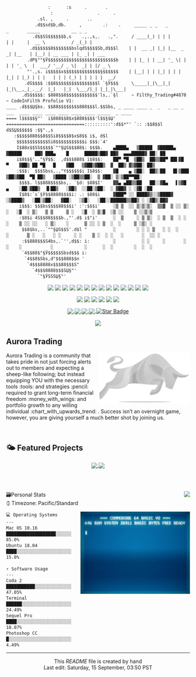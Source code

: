 <!-- 
<a href="https://github.com/CodeInFilth">
  <img align="center" width="1080px" height="125px" src="https://github-widgetbox.vercel.app/api/profile?username=CodeInFilth&data=followers,repositories,stars,commits">
</a>
 -->

```text
                :      :s     .       .         
                 :                 .     .      
            .sl. ,     .       ..                    
           .d$$sd$b,db.     ,        .:    .     _____ _ _   _           _       _____            __ _ _               
          .d$$SS$$$$$$b,s    .,.,s,.   .,".     / ____(_) | | |         | |     |  __ \          / _(_) |     
         .d$$$$$$8$$$$$$$bslqdS$$$$Sb,d$$$l    | |  __ _| |_| |__  _   _| |__   | |__) | __ ___ | |_ _| | ___ 
        .dP§""§Ў$$$$$$$$$$$$$$$$$$$$$$$$$$b    | | |_ | | __| '_ \| | | | '_ \  |  ___/ '__/ _ \|  _| | |/ _ \
        "'.,s. i$$$$$x$$$$$$$$$$$$$$§$$$$$$	   | |__| | | |_| | | | |_| | |_) | | |   | | | (_) | | | | |  __/
       .dS$$$$ :$$8$$$$$$$$$$$$$$$$l `§Ў$$$     \_____|_|\__|_| |_|\__,_|_.__/  |_|   |_|  \___/|_| |_|_|\___|
      .dS$$$$$: $888$$8$$$$$$$$$$$$'ls,.`§l     ~ Filthy_Trading#4878            ~ CodeInFilth Profolio V1:
____ .d$$$Џ§bs. $$88$$$$$$$$888$$$l.$$Sbs, _ ____ ____ _  _   _ __ _   ___  ____ ____ ____ ____ ____ ____ _____  _ ____
==== l$$$$$§"'  i$888$$8$x$888$$$$'l$$§$Џ' ==============================::::::::::':d$$*"' `:: :$$8$$l d$SЏ$$$$$$ :$§".,s
   :$$$$$888$$8$$Si8$$$$8$x$8$$ i$, d$l      
    $$$$$$$$$$$$Si8$$$$$$$$$$$i $$$:`4'      
    I$88x$$SS$$$$$`""§ЏS$$$88$: $$$b.    ▄████▄   ▒█████  ▓█████▄ ▓█████     ██▓ ███▄    █      █████▒██▓ ██▓  ▄▄▄█████▓ ██░ ██       
    i$8$$§'.."§Ў$$:  ,d$$$888$ i$8$$:    ██▀ ▀█  ▒██▒  ██▒▒██▀ ██▌▓█   ▀    ▓██▒ ██ ▀█   █    ▓██   ▒▓██▒▓██▒  ▓  ██▒ ▓▒▓██░ ██▒ 
    :$$$:  $$$Sbss,.,"Y$$$$$$i I$8$$:    ▓█    ▄ ▒██░  ██▒░██   █▌▒███      ▒██▒▓██  ▀█ ██▒   ▒████ ░▒██▒▒██░  ▒ ▓██░ ▒░▒██▀▀██░ 
     $$$$. l$$888$$$$bs,. `§d: $88$I'    ▓▓▄ ▄██▒▒██   ██░░▓█▄   ▌▒▓█  ▄    ░██░▓██▒  ▐▌██▒   ░▓█▒  ░░██░▒██░  ░ ▓██▓ ░ ░▓█ ░██ 
     I$8$:`s`§Ў$$8888$$$$i: .: $88$i     ▓███▀ ░░ ████▓▒░░▒████▓ ░▒████▒   ░██░▒██░   ▓██░   ░▒█░   ░██░░██████▒▒██▒ ░ ░▓█▒░██▓
     i$$$: $$$bs$$$$88$$$i' :':$$$i'     ░▒ ▒  ░░ ▒░▒░▒░  ▒▒▓  ▒ ░░ ▒░ ░   ░▓  ░ ▒░   ▒ ▒     ▒ ░   ░▓  ░ ▒░▓  ░▒ ░░    ▒ ░░▒░▒
     :$8$i 4S$$88$$$$b.,"'.d$ i$"i'      ░  ▒     ░ ▒ ▒░  ░ ▒  ▒  ░ ░  ░    ▒ ░░ ░░   ░ ▒░    ░      ▒ ░░ ░ ▒  ░  ░     ▒ ░▒░ ░
      $$8$bs,..`""§ЏS$$S'.d$l "          ░        ░ ░ ░ ▒   ░ ░  ░    ░       ▒ ░   ░   ░ ░     ░ ░    ▒ ░  ░ ░   ░       ░  ░░ ░
      :$$888$$$S4bs,.`'',d$$: i:         ░          ░ ░     ░       ░  ░    ░           ░            ░      ░  ░        ░  ░  ░
      `4$$88$"§Ў$$$$$Sbsd$$$ i:        
       `4$$8$Sbs,d"$$$888$$n '         
        `4$$$8888x$$$88$$$S"           
          `4$$$8888$$$SЏ§"'            
            `"§ЎSSSЏ§"'         

```

<p align="center">
  <img align="center" src="https://img.shields.io/badge/Editor-HTML5-informational?style=flat&logo=html5&logoColor=white&color=aeb5bc">
  <img align="center" src="https://img.shields.io/badge/Code-Python3-informational?&logo=python&logoColor=white&style=flat&color=aeb5bc">
  <img align="center" src="https://img.shields.io/badge/Code-JavaScript-informational?style=flat&logo=javascript&logoColor=white&color=aeb5bc">
  <img align="center" src="https://img.shields.io/badge/Code-CSS-informational?style=flat&logo=css3&logoColor=white&color=aeb5bc">
  <img align="center" src="https://img.shields.io/badge/Code-React-informational?style=flat&logo=react&logoColor=white&color=aeb5bc">
  <img align="center" src="https://img.shields.io/badge/Database-MS%20SQL%20Server-informational?style=flat&logo=microsoftsqlserver&logoColor=white&color=aeb5bc">
  <img align="center" src="https://img.shields.io/badge/Tools-MySQL-informational?style=flat&logo=MySQL&logoColor=white&color=aeb5bc">
  <img align="center" src="https://img.shields.io/badge/Query-SQLite-informational?style=flat&logo=sqlite&logoColor=white&color=aeb5bc">
 
  <img align="center" src="https://img.shields.io/badge/Tools-PHP-informational?style=flat&logo=PHP&logoColor=white&color=aeb5bc">
  <img align="center" src="https://img.shields.io/badge/Shell-Bash-informational?style=flat&logo=gnu-bash&logoColor=white&color=aeb5bc">
  <img align="center" src="https://img.shields.io/badge/Tool-Git-F05032?style=flat&logo=git&logoColor=white&color=aeb5bc" />
  <img align="center" src="https://img.shields.io/badge/Framework-Angular-DD0031?style=flat&logo=angular&logoColor=white&color=aeb5bc">
  <img align="center" src="https://img.shields.io/badge/Tool-NPM-CB3837?style=flat&logo=npm&logoColor=white&color=aeb5bc">
  <img align="center" src="https://img.shields.io/badge/Code-Nodejs-43853d?style=flat&logo=Node.js&logoColor=white&color=aeb5bc">
<!--   <img alt="TypeScript" src="https://img.shields.io/badge/-TypeScript-%233178C6?style=flat-square&logo=TypeScript&logoColor=aeb5bc" /> -->
</p>

<p align="center">
  <img align="center" src="https://img.shields.io/badge/-🩸%20Heartbleed-000">
  <img align="center" src="https://img.shields.io/badge/-🌊%20SYN%20Flood-000">
  <img align="center" src="https://img.shields.io/badge/-🗂%20Packet%20Sniffing%20%26%20Spoofing-000">
  <img align="center" src="https://img.shields.io/badge/-💉%20SQL%20Injection-000">
  <img align="center" src="https://img.shields.io/badge/-🛡%20Spectre%20%26%20Meltdown-000">
  <img align="center" src="https://img.shields.io/badge/-🌐%20Network%20Tools-000">
</p>

  <p align="center">
   <a target="_blank" rel="noopener noreferrer" href="#">
      <img align="center" src="https://img.shields.io/badge/Buy%20me%20Coffee-%24%20USD?color=28648a">
  </a>
<!--    <a target="_blank" rel="noopener noreferrer" href="#">
     <img align="center" src="https://img.shields.io/badge/php-%5E7.1.3-blue">
  </a> -->
   <a target="_blank" rel="noopener noreferrer" href="#">
     <img align="center" src="https://img.shields.io/badge/uptime-99.999%25-green?color=28648a">
  </a>
<!--    <a target="_blank" rel="noopener noreferrer" href="#">
       <img align="center" src="https://img.shields.io/badge/python-3.8-blue&color=6aa6f8">
   </a> -->
   <a target="_blank" rel="noopener noreferrer" href="#">
     <img align="center" src="https://img.shields.io/discord/826258453391081524?color=28648a">
   </a>
   <a target="_blank" rel="noopener noreferrer" href="#">
     <img align="center" src="https://img.shields.io/github/sponsors/codeinfilth?color=28648a">
   </a>
   <a target="_blank" rel="noopener noreferrer" href="#">
     <img align="center" src="https://img.shields.io/static/v1?label=%F0%9F%8C%9F&amp;message=Stars&amp;style=style=flat&amp;color=28648a" alt="Star Badge">
   </a>
</p>
<p align="center">
  <img align="center" src="https://img.shields.io/website?down_color=Red&down_message=Aurora%20Trading%20%5B%20Offline%20%5D&badge&up_color=Green&up_message=Aurora%20Trading%20%5B%20Online%20%5D&url=http%3A%2F%2Fauroratrades.com%2F">
</p>


<h2 align="left">Aurora Trading</h2>

<p>
  <img width="250" align='right' src="https://raw.githubusercontent.com/CodeInFilth/CodeInFilth/root/inc/png/logo_Aurora.png">
  
  <a aligh="right">
        Aurora Trading is a community that takes pride in not just forcing alerts out to members and expecting a sheep-like following; but instead equipping YOU with the necessary tools :tools: and strategies :pencil: required to grant long-term financial freedom :money_with_wings: and portfolio growth to any willing individual :chart_with_upwards_trend: . Success isn’t an overnight game, however, you are giving yourself a much better shot by joining us.
   </a>
</p>

<br/>

## 🌤 Featured Projects
<p align="center">
  <a href="https://github.com/CodeInFilth/Auto-DM-Discord">
    <img align="center" width="425px" src="https://github-readme-stats-filthy.vercel.app/api/pin/?username=CodeInFilth&repo=Auto-DM-Discord&theme=purge">
  </a>
  <a href="https://github.com/CodeInFilth/Disc-DM-from-MYSQL">
    <img align="center" width="425px" src="https://github-readme-stats-filthy.vercel.app/api/pin/?username=CodeInFilth&repo=Disc-DM-from-MYSQL&theme=purge">
  </a>
</p>

<!--START_SECTION:waka-->
<!--END_SECTION:waka-->

<!-- continued projects insert--->


<br/><br/>


<!--- ddivider PSD  ??  -->
<a href="https://github.com/CodeInFilth"><img align="right" src="https://visitor-badge.laobi.icu/badge?page_id=CodeInFilth.CodeInFilth"></a>

🗃Personal Stats&emsp;&emsp;&emsp;&emsp;&emsp;&emsp;&emsp;&emsp;&emsp;&emsp;&emsp;&emsp;&emsp;&emsp;&emsp;&emsp;&emsp;&emsp;&emsp;&emsp;&emsp;&emsp;&emsp;&emsp;&emsp;&emsp;&emsp; ⌚︎ Timezone: Pacific/Standard

<img align="right" alt="GIF" src="https://raw.githubusercontent.com/CodeInFilth/CodeInFilth/root/inc/gif/basicProfile.gif" height="225px"/>


```text
💻 Operating Systems
---
Mac OS 10.16              ███████████████████░░░░░░    85.0% 
Ubuntu 18.04              ████░░░░░░░░░░░░░░░░░░░░░    15.0% 

⚡ Software Usage
---
Coda 2                    ███████████░░░░░░░░░░░░░░    47.05%
Terminal                  ██████░░░░░░░░░░░░░░░░░░░    24.49%
Sequel Pro                ████░░░░░░░░░░░░░░░░░░░░░    18.07%
Photoshop CC              █░░░░░░░░░░░░░░░░░░░░░░░░     4.49%

```

---
<p align="center">This <i>README</i> file is created by hand</br>Last edit: Saturday, 15 September, 03:50 PST</p>

<!--
<p align="center"><img src="https://github.com/thmsgbrt/thmsgbrt/workflows/README%20build/badge.svg" /> <img alt="Stars" src="https://img.shields.io/github/stars/codeinfilth/codeinfilth?style=flat-square&labelColor=343b41"/> <img alt="Forks" src="https://img.shields.io/github/forks/codeinfilth/codeinfilth?style=flat-square&labelColor=343b41"/>
-->
